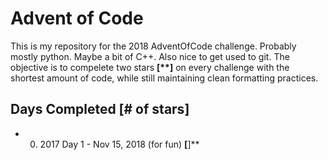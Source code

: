 # Advent of Code

This is my repository for the 2018 AdventOfCode challenge. Probably mostly python. Maybe a bit of C++. Also nice to get used to git. The objective is to compelete two stars **[\**]** on every challenge with the shortest amount of code, while still maintaining clean formatting practices. 

## Days Completed [# of stars]
* 0. 2017 Day 1 - Nov 15, 2018 (for fun) **\[**]\**
